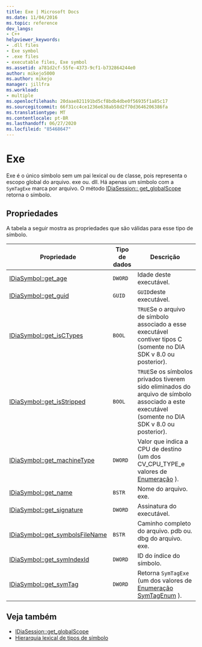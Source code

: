 ```yaml
---
title: Exe | Microsoft Docs
ms.date: 11/04/2016
ms.topic: reference
dev_langs:
- C++
helpviewer_keywords:
- .dll files
- Exe symbol
- .exe files
- executable files, Exe symbol
ms.assetid: a781d2cf-55fe-4373-9cf1-b732864244e0
author: mikejo5000
ms.author: mikejo
manager: jillfra
ms.workload:
- multiple
ms.openlocfilehash: 20daae821191bd5cf8bdb4dbe0f56935f1a85c17
ms.sourcegitcommit: 66f31cc4ce1236e638ab58d2f70d3646206386fa
ms.translationtype: MT
ms.contentlocale: pt-BR
ms.lasthandoff: 06/27/2020
ms.locfileid: "85468647"
---
```

# <a name="exe"></a>Exe
Exe é o único símbolo sem um pai lexical ou de classe, pois representa o escopo global do arquivo. exe ou. dll. Há apenas um símbolo com a `SymTagExe` marca por arquivo. O método [IDiaSession:: get_globalScope](../../debugger/debug-interface-access/idiasession-get-globalscope.md) retorna o símbolo.

## <a name="properties"></a>Propriedades
 A tabela a seguir mostra as propriedades que são válidas para esse tipo de símbolo.

|Propriedade|Tipo de dados|Descrição|
|--------------|---------------|-----------------|
|[IDiaSymbol::get_age](../../debugger/debug-interface-access/idiasymbol-get-age.md)|`DWORD`|Idade deste executável.|
|[IDiaSymbol::get_guid](../../debugger/debug-interface-access/idiasymbol-get-guid.md)|`GUID`|`GUID`deste executável.|
|[IDiaSymbol::get_isCTypes](../../debugger/debug-interface-access/idiasymbol-get-isctypes.md)|`BOOL`|`TRUE`Se o arquivo de símbolo associado a esse executável contiver tipos C (somente no DIA SDK v 8.0 ou posterior).|
|[IDiaSymbol::get_isStripped](../../debugger/debug-interface-access/idiasymbol-get-isstripped.md)|`BOOL`|`TRUE`Se os símbolos privados tiverem sido eliminados do arquivo de símbolo associado a este executável (somente no DIA SDK v 8.0 ou posterior).|
|[IDiaSymbol::get_machineType](../../debugger/debug-interface-access/idiasymbol-get-machinetype.md)|`DWORD`|Valor que indica a CPU de destino (um dos CV_CPU_TYPE_e valores de [Enumeração](../../debugger/debug-interface-access/cv-cpu-type-e.md) ).|
|[IDiaSymbol::get_name](../../debugger/debug-interface-access/idiasymbol-get-name.md)|`BSTR`|Nome do arquivo. exe.|
|[IDiaSymbol::get_signature](../../debugger/debug-interface-access/idiasymbol-get-signature.md)|`DWORD`|Assinatura do executável.|
|[IDiaSymbol::get_symbolsFileName](../../debugger/debug-interface-access/idiasymbol-get-symbolsfilename.md)|`BSTR`|Caminho completo do arquivo. pdb ou. dbg do arquivo. exe.|
|[IDiaSymbol::get_symIndexId](../../debugger/debug-interface-access/idiasymbol-get-symindexid.md)|`DWORD`|ID do índice do símbolo.|
|[IDiaSymbol::get_symTag](../../debugger/debug-interface-access/idiasymbol-get-symtag.md)|`DWORD`|Retorna `SymTagExe` (um dos valores de [Enumeração SymTagEnum](../../debugger/debug-interface-access/symtagenum.md) ).|

## <a name="see-also"></a>Veja também
- [IDiaSession::get_globalScope](../../debugger/debug-interface-access/idiasession-get-globalscope.md)
- [Hierarquia lexical de tipos de símbolo](../../debugger/debug-interface-access/lexical-hierarchy-of-symbol-types.md)